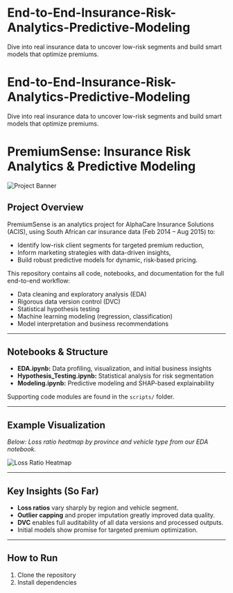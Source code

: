 # End-to-End-Insurance-Risk-Analytics-Predictive-Modeling
Dive into real insurance data to uncover low-risk segments and build smart models that optimize premiums.
# End-to-End-Insurance-Risk-Analytics-Predictive-Modeling
Dive into real insurance data to uncover low-risk segments and build smart models that optimize premiums.
# PremiumSense: Insurance Risk Analytics & Predictive Modeling

![Project Banner](eda_loss_ratio_heatmap.png)

## Project Overview

PremiumSense is an analytics project for AlphaCare Insurance Solutions (ACIS), using South African car insurance data (Feb 2014 – Aug 2015) to:
- Identify low-risk client segments for targeted premium reduction,
- Inform marketing strategies with data-driven insights,
- Build robust predictive models for dynamic, risk-based pricing.

This repository contains all code, notebooks, and documentation for the full end-to-end workflow:
- Data cleaning and exploratory analysis (EDA)
- Rigorous data version control (DVC)
- Statistical hypothesis testing
- Machine learning modeling (regression, classification)
- Model interpretation and business recommendations

---

## Notebooks & Structure

- **EDA.ipynb:** Data profiling, visualization, and initial business insights
- **Hypothesis_Testing.ipynb:** Statistical analysis for risk segmentation
- **Modeling.ipynb:** Predictive modeling and SHAP-based explainability

Supporting code modules are found in the `scripts/` folder.

---

## Example Visualization

*Below: Loss ratio heatmap by province and vehicle type from our EDA notebook.*

![Loss Ratio Heatmap](eda_loss_ratio_heatmap.png)

---

## Key Insights (So Far)

- **Loss ratios** vary sharply by region and vehicle segment.
- **Outlier capping** and proper imputation greatly improved data quality.
- **DVC** enables full auditability of all data versions and processed outputs.
- Initial models show promise for targeted premium optimization.

---

## How to Run

1. Clone the repository
2. Install dependencies  
